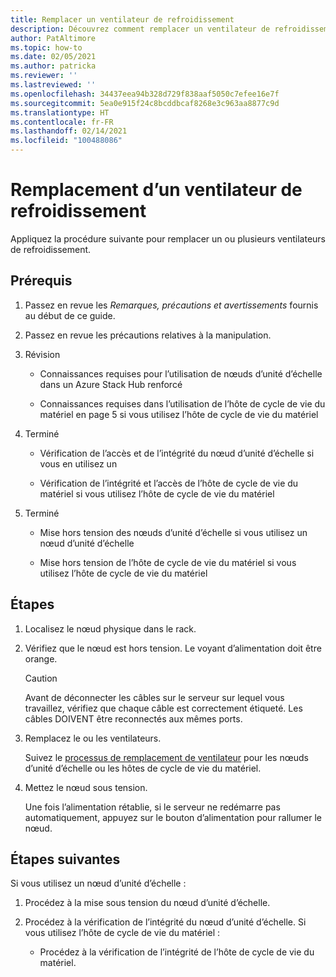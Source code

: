 ```yaml
---
title: Remplacer un ventilateur de refroidissement
description: Découvrez comment remplacer un ventilateur de refroidissement.
author: PatAltimore
ms.topic: how-to
ms.date: 02/05/2021
ms.author: patricka
ms.reviewer: ''
ms.lastreviewed: ''
ms.openlocfilehash: 34437eea94b328d729f838aaf5050c7efee16e7f
ms.sourcegitcommit: 5ea0e915f24c8bcddbcaf8268e3c963aa8877c9d
ms.translationtype: HT
ms.contentlocale: fr-FR
ms.lasthandoff: 02/14/2021
ms.locfileid: "100488086"
---
```

# <a name="replacing-a-cooling-fan"></a>Remplacement d’un ventilateur de refroidissement

Appliquez la procédure suivante pour remplacer un ou plusieurs ventilateurs de refroidissement.

## <a name="prerequisites"></a>Prérequis

1.  Passez en revue les *Remarques, précautions et avertissements* fournis au début de ce guide.

2.  Passez en revue les précautions relatives à la manipulation.

3.  Révision

    -   Connaissances requises pour l’utilisation de nœuds d’unité d’échelle dans un Azure Stack Hub renforcé

    -   Connaissances requises dans l’utilisation de l’hôte de cycle de vie du matériel en page 5 si vous utilisez l’hôte de cycle de vie du matériel

4.  Terminé

    -   Vérification de l’accès et de l’intégrité du nœud d’unité d’échelle si vous en utilisez un

    -   Vérification de l’intégrité et l’accès de l’hôte de cycle de vie du matériel si vous utilisez l’hôte de cycle de vie du matériel

5.  Terminé

    -   Mise hors tension des nœuds d’unité d’échelle si vous utilisez un nœud d’unité d’échelle

    -   Mise hors tension de l’hôte de cycle de vie du matériel si vous utilisez l’hôte de cycle de vie du matériel

## <a name="steps"></a>Étapes

1.  Localisez le nœud physique dans le rack.

2.  Vérifiez que le nœud est hors tension. Le voyant d’alimentation doit être orange.

    > [!CAUTION]
    > Avant de déconnecter les câbles sur le serveur sur lequel vous travaillez, vérifiez que chaque câble est correctement étiqueté. Les câbles DOIVENT être reconnectés aux mêmes ports.
    
3.  Remplacez le ou les ventilateurs.

    Suivez le [processus de remplacement de ventilateur](https://www.dell.com/support/manuals/us/en/04/poweredge-r640/per640_ism_pub/dell-emc-poweredge-r640-overview?guid=guid-f39be9ba-158c-45e3-b8b1-f07bb750d6d4) pour les nœuds d’unité d’échelle ou les hôtes de cycle de vie du matériel.
    
4.  Mettez le nœud sous tension.

    Une fois l’alimentation rétablie, si le serveur ne redémarre pas automatiquement, appuyez sur le bouton d’alimentation pour rallumer le nœud.
    
## <a name="next-steps"></a>Étapes suivantes

Si vous utilisez un nœud d’unité d’échelle :

1.  Procédez à la mise sous tension du nœud d’unité d’échelle.

2.  Procédez à la vérification de l’intégrité du nœud d’unité d’échelle. Si vous utilisez l’hôte de cycle de vie du matériel :

    -   Procédez à la vérification de l’intégrité de l’hôte de cycle de vie du matériel.
    
